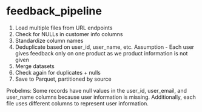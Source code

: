 # feedback_pipeline
1.	Load multiple files from URL endpoints
2.	Check for NULLs in customer info columns
3.	Standardize column names
4.	Deduplicate based on user_id, user_name, etc. Assumption - Each user gives feedback only on one product as we product information is not given
5.	Merge datasets
6.	Check again for duplicates + nulls
7.	Save to Parquet, partitioned by source

Probelms:
Some records have null values in the user_id, user_email, and user_name columns because user information is missing. Additionally, each file uses different columns to represent user information.
